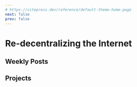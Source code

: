 ```yaml
---
# https://vitepress.dev/reference/default-theme-home-page
next: false
prev: false
---
```


# Re-decentralizing the Internet

## Weekly Posts

## Projects
